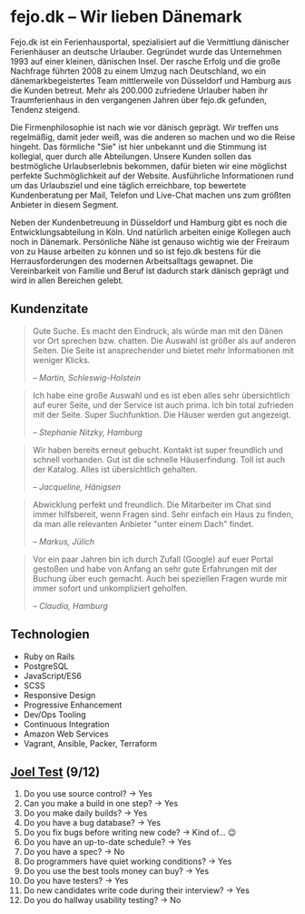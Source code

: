 # fejo.dk – Wir lieben Dänemark

Fejo.dk ist ein Ferienhausportal, spezialisiert auf die Vermittlung dänischer Ferienhäuser an deutsche Urlauber. Gegründet wurde das Unternehmen 1993 auf einer kleinen, dänischen Insel. Der rasche Erfolg und die große Nachfrage führten 2008 zu einem Umzug nach Deutschland, wo ein dänemarkbegeistertes Team mittlerweile von Düsseldorf und Hamburg aus die Kunden betreut. Mehr als 200.000 zufriedene Urlauber haben ihr Traumferienhaus in den vergangenen Jahren über fejo.dk gefunden, Tendenz steigend.

Die Firmenphilosophie ist nach wie vor dänisch geprägt. Wir treffen uns regelmäßig, damit jeder weiß, was die anderen so machen und wo die Reise hingeht. Das förmliche "Sie" ist hier unbekannt und die Stimmung ist kollegial, quer durch alle Abteilungen. Unsere Kunden sollen das bestmögliche Urlaubserlebnis bekommen, dafür bieten wir eine möglichst perfekte Suchmöglichkeit auf der Website. Ausführliche Informationen rund um das Urlaubsziel und eine täglich erreichbare, top bewertete Kundenberatung per Mail, Telefon und Live-Chat machen uns zum größten Anbieter in diesem Segment.

Neben der Kundenbetreuung in Düsseldorf und Hamburg gibt es noch die Entwicklungsabteilung in Köln. Und natürlich arbeiten einige Kollegen auch noch in Dänemark. Persönliche Nähe ist genauso wichtig wie der Freiraum von zu Hause arbeiten zu können und so ist fejo.dk bestens für die Herrausforderungen des modernen Arbeitsalltags gewapnet. Die Vereinbarkeit von Familie und Beruf ist dadurch stark dänisch geprägt und wird in allen Bereichen gelebt.

## Kundenzitate

> Gute Suche. Es macht den Eindruck, als würde man mit den Dänen vor Ort sprechen bzw. chatten. Die Auswahl ist größer als auf anderen Seiten. Die Seite ist ansprechender und bietet mehr Informationen mit weniger Klicks.
>
> – _Martin, Schleswig-Holstein_

> Ich habe eine große Auswahl und es ist eben alles sehr übersichtlich auf eurer Seite, und der Service ist auch prima. Ich bin total zufrieden mit der Seite. Super Suchfunktion. Die Häuser werden gut angezeigt.
>
> – _Stephanie Nitzky, Hamburg_

> Wir haben bereits erneut gebucht. Kontakt ist super freundlich und schnell vorhanden. Gut ist die schnelle Häuserfindung. Toll ist auch der Katalog. Alles ist übersichtlich gehalten.
>
> – _Jacqueline, Hänigsen_

> Abwicklung perfekt und freundlich. Die Mitarbeiter im Chat sind immer hilfsbereit, wenn Fragen sind. Sehr einfach ein Haus zu finden, da man alle relevanten Anbieter "unter einem Dach" findet.
>
> – _Markus, Jülich_

> Vor ein paar Jahren bin ich durch Zufall (Google) auf euer Portal gestoßen und habe von Anfang an sehr gute Erfahrungen mit der Buchung über euch gemacht. Auch bei speziellen Fragen wurde mir immer sofort und unkompliziert geholfen.
>
> – _Claudia, Hamburg_

## Technologien

* Ruby on Rails
* PostgreSQL
* JavaScript/ES6
* SCSS
* Responsive Design
* Progressive Enhancement
* Dev/Ops Tooling
* Continuous Integration
* Amazon Web Services
* Vagrant, Ansible, Packer, Terraform

## [Joel Test](https://www.joelonsoftware.com/2000/08/09/the-joel-test-12-steps-to-better-code/) (9/12)

1. Do you use source control? -> Yes
2. Can you make a build in one step? -> Yes
3. Do you make daily builds? -> Yes
4. Do you have a bug database? -> Yes
5. Do you fix bugs before writing new code? -> Kind of… :wink:
6. Do you have an up-to-date schedule? -> Yes
7. Do you have a spec? -> No
8. Do programmers have quiet working conditions? -> Yes
9. Do you use the best tools money can buy? -> Yes
10. Do you have testers? -> Yes
11. Do new candidates write code during their interview? -> Yes
12. Do you do hallway usability testing? -> No
